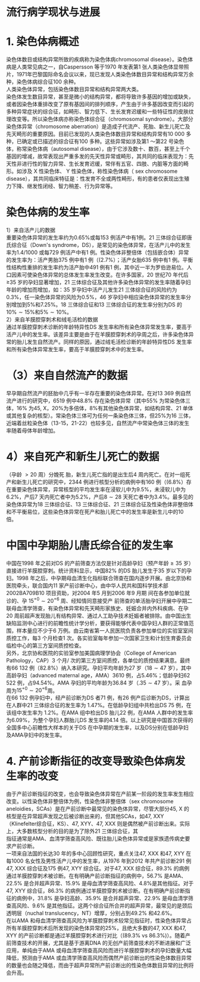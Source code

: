 # 流行病学现状与进展  
# 1. 染色体病概述  
染色体数目或结构异常所致的疾病称为染色体病chromosomal disease）。染色体病是人类常见病之一，自Caspersson 等于1970 年发表第1 张人类染色体显带照片，1971年巴黎国际命名会议以来，现已发现人类染色体数目异常和结构异常万余种，染色体病综合征100 余种。  
人类染色体异常，包括染色体数目异常和结构异常两大类。  
染色体发生数目异常，甚至是微小的结构异常，都将导致许多基因的增加或缺失，或者因染色体重排改变了原有基因间的排列顺序，产生由于许多基因改变而引起的多种异常症状的综合征，如畸形、智力低下、生长发育迟缓和一些特征性的皮肤纹理改变等。所以染色体病亦称染色体综合征（chromosomal syndrome）。大部分染色体异常（chromosome aberration）是造成子代流产、死胎、新生儿死亡及先天畸形的重要原因。目前已发现的人类染色体数目异常和结构异常有10 000 多种，已确定或已描述的综合征有100 多种。这些异常如涉及第1 ～第22 号染色体，称常染色体病（autosomal disease），由于它涉及数十、数百，甚至上千个基因的增减，故常表现出严重多发的先天性异常或畸形，其共同的临床表现为：先天性非进行性的智力异常、生长发育迟缓，常伴有五官、四肢、内脏等方面的畸形。如涉及 X  性染色体、 Y  性染色体，称性染色体病（ sex chromosome  disease），其共同临床特征是：性发育不全或两性畸形，有的患者仅表现出生殖力下降、继发性闭经、智力稍差、行为异常等。  
#  染色体病的发生率  
1）来自活产儿的数据  
重要染色体异常的发生率约为$0.65\%$或每153 例活产中有1例。21 三体综合征即唐氏综合征（Down's syndrome，DS），是常见的染色体异常，在活产儿中的发生率为1.4/1000 或每729 例活产中有1 例。性染色体非整倍体（包括嵌合体）异常的发生率为：活产男胎375 例中有1 例（$(2.7\%$）；活产女胎635 例中有1 例。平衡性结构性重排的发生率约为活产胎中491 例有1 例，其中近一半为罗伯逊易位。人口因素可使染色体异常的总体发生率发生改变。在许多国家，20 世纪70 年代后≥35 岁的孕妇显著增加，21 三体综合征及其他许多染色体异常的发生率随着孕妇年龄的增加而增加，如：35 岁孕妇中活产儿发生21 三体综合征的风险约为$0.3\%$，任一染色体异常的风险为$0.5\%$，46 岁孕妇中相应染色体异常的发生率分别增加到$5\%$和$7.25\%$。18 三体综合征和13 三体综合征的发生率分别为DS 的$10\%\sim15\%$和$5\%\sim10\%$。  
2）来自羊膜腔穿刺术和绒毛活检的数据  
通过羊膜腔穿刺术诊断的年龄特异性DS 发生率和所有染色体异常发生率，要高于活产儿中的发生率。该差异主要是由于在羊膜腔穿刺术的孕周之后，许多染色体异常的胎儿发生自然流产。同样的原因，通过绒毛活检诊断的年龄特异性DS 发生率和所有染色体异常发生率，要高于羊膜腔穿刺术中的发生率。  
# （3）来自自然流产的数据  
早孕期自然流产的胚胎中几乎有一半存在重要的染色体异常。在对13 369 例自然流产进行的研究中，6519 例中$48.8\%$ 存在染色体异常（其中$55\%$ 为常染色体三体，$16\%$ 为45, X，$20\%$为多倍体，$8\%$有其他染色体异常，如结构异常、21 单体或其他复杂的核型）。常染色体三体可为任何一条染色体三体，但$25\%$为16 三体，近端着丝粒染色体（13-15，21-22）也较多见，自然流产中常染色体三体的发生率随着母体年龄增加。  
# 4）来自死产和新生儿死亡的数据  
（孕龄 $>20$  周）分娩死 胎，新生儿死亡指的是出生后4 周内死亡。在对一组死产和新生儿死亡的研究中，2344 例进行核型分析的病例中有160 例（$\left(6.8\%\right.$）存在重要染色体异常，异常核型的平均发生率在浸软儿中为$9.5\%$，未浸软儿中为$6.2\%$，产后7 天内死亡者中为$5.2\%$，产后$8\sim28$ 天死亡者中为$3.4\%$。最多见的染色体异常为18 三体综合征、13 三体综合征、21 三体综合征及性染色体非整倍体和不平衡易位，这些染色体异常在死产和胎儿死亡中的发生率是新生儿中的10 倍。  
#  中国中孕期胎儿唐氏综合征的发生率  
中国在1998 年之前对DS 的产前筛查方法仅是针对高龄孕妇（预产年龄$\geqslant35$ 岁）直接进行羊膜腔穿刺。统计资料显示，中国$82\%$ 的DS 胎儿发生于35 岁以下的孕妇。1998 年之后，中孕期母血清生化指标联合筛查在国内逐步开展。由北京协和医院牵头，联合国内11 家产前诊断中心，由中华人民共和国科学技术部2002BA709B10 项目资助，对2004 年5 月到2006 年9 月期  间在各参加单位就诊的、孕 $15^{+0}\sim20^{+6}$ 周、经知情同意接受产 前筛查的单活胎孕妇开展中孕期二联母血清学筛查，有染色体异常和先天畸形家族史、妊娠合并内外科疾病、在孕20 周前超声发现胎儿有结构异常、通过人工助孕技术妊娠者被排除。由中国出生缺陷监测中心进行的前瞻性统计学分析，要获得能够代表中国孕妇人群的正常值范围，样本量应不少于6 万例。由云南省第一人民医院负责各参加单位的实验室室间质控工作，每3 个月检查1 次。各实验室每年参加一次国家卫生和计划生育委员会临检中心的第三方室间质控检查。  
另外，北京协和医院的实验室参加美国病理学协会（College of American Pathology，CAP）3 个月/ 次的第三方室间质控，各单位的质控结果满意。最终有66 132 例（$82.8\%$）纳入本研究。孕妇平均年龄为27 岁（$18\sim47$ 岁），其中高龄孕妇（advanced maternal age，AMA）3610 例，占$5.46\%$；低龄孕妇62 522 例，占$94.54\%$。AMA 孕妇的平均年龄为36.84 岁（$.35\sim47$ 岁）。采  血孕周为$15^{+0}\sim20^{+6}$周。  
在66 132 例孕妇中，经产前诊断为DS 者71 例，有26 例产后诊断为DS，计算出在人群中21 三体综合征的发生率为
$1.47\%$。在低龄孕妇组中共检出DS 75 例，在该组中发生率为
$1.2\%$。在AMA 组中检出DS 胎儿22 例，在AMA 人群中的发生率为$6.09\%$，为整个孕妇人群胎儿DS 发生率的4.14 倍。以上研究是中国首次获得的全国多中心前瞻性大样本的关于DS 在中孕期的发生率，以及DS分别在低龄孕妇及AMA孕妇中的发生率。  
# 4.  产前诊断指征的改变导致染色体病发生率的改变  
由于产前诊断指征的改变，也会导致染色体异常在产前某一阶段的发生率发生相应改变。以性染色体非整倍体为例，性染色体非整倍体（sex chromosome aneloidies，SCAs）是在产前诊断中最常见的染色体异常，尽管大部分45, X 的核型是在异常超声发现之后被诊断出来的，但其他SCAs，如47, XXY（Klinefelter综合征，KS）、47, XYY、47, XXX 则是偶然被产前诊断出来。实际上，大多数核型分析的目的是为了除外21 三体综合征，其  
指征通常是AMA、血清学筛查高风险、既往胎儿染色体异常或是家族遗传病史要求产前诊断。  
一项来自法国的长达30 年的多中心回顾性研究，重点关注47, XXX 和47, XYY 在每1000 名女性及男性活产儿中的发生率，从1976 年到2012 年共产前诊断291 例47, XXX 综合征及175 例47, XYY 综合征。对于47, XXX 综合征，$89.3\%$ 的病例通过羊膜腔穿刺术被诊断。在有明确产前诊断指征的病例中，$56.7\%$ 是AMA、$22.5\%$ 是合并超声异常、$15.9\%$ 是母血清学筛查高风险、$4.8\%$是其他指征。对于47, XYY 综合征，$86.3\%$ 的病例通过羊膜腔穿刺术被诊断。在有明确产前诊断指征的病例中，$31.8\%$ 是孕妇高龄、$35.9\%$ 是合并超声异常、$22.9\%$ 是母血清学筛查高风险、$9.6\%$ 是其他指征。这两个综合征所合并的超声异常，最常见的是颈后透明层（nuchal translucency，NT）增厚，分别占到$49.2\%$ 和$42.6\%$。  
在以AMA 和母血清学筛查高风险为羊膜腔穿刺术较常见指征时，性染色体异常占所有羊膜腔穿刺术后所发现的染色体异常的$25\%$，且绝大多数的47, XXX 和47, XYY 的产前诊断都是通过羊膜腔穿刺术进行对比（$(89.3\%~\mathrm{vs}~86.3\%)$）。随着产前筛查技术的开展，尤其是基于游离DNA 的无创产前筛查技术的不断进展和广泛应用，单纯由于AMA 或母血清学筛查高风险而进行羊膜腔穿刺术的孕妇数量大幅降低，预测由于AMA 或血清学筛查高风险而偶然产前诊断出的性染色体数目异常的数量也会随之降低，而由于超声异常所产前诊断出的性染色体数目异常的比例将会升高。  